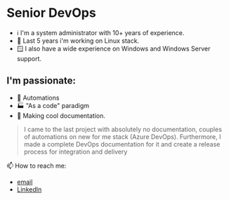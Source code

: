 # Senior DevOps

- ℹ️ I'm a system administrator with 10+ years of experience. 
- 🐧 Last 5 years i'm working on Linux stack. 
- 🪟 I also have a wide experience on Windows and Windows Server support.

## I'm passionate:
- 🤖 Automations
- 🏭 "As a code" paradigm 
- 📃 Making cool documentation.

> I came to the last project with absolutely no documentation, couples of automations on new for me stack (Azure DevOps). 
> Furthermore, I made a complete DevOps documentation for it and create a release process for integration and delivery

📫 How to reach me: 
- [email](mailto:github@nett00n.org)
- [LinkedIn](https://www.linkedin.com/in/nett00n/)

<!--
**nett00n/nett00n** is a ✨ _special_ ✨ repository because its `README.md` (this file) appears on your GitHub profile.

Here are some ideas to get you started:

- 🔭 I’m currently working on ...
- 🌱 I’m currently learning ...
- 👯 I’m looking to collaborate on ...
- 🤔 I’m looking for help with ...
- 💬 Ask me about ...
- 📫 How to reach me: ...
- 😄 Pronouns: ...
- ⚡ Fun fact: ...
-->
